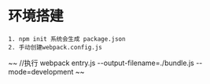 # 环境搭建
    1. npm init 系统会生成 package.json
    2. 手动创建webpack.config.js

~~
    //执行
    webpack entry.js --output-filename=./bundle.js --mode=development
~~
